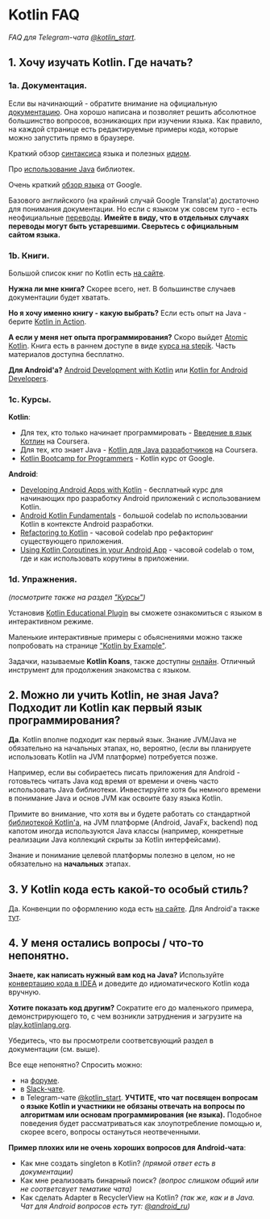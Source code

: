 # Kotlin FAQ

_FAQ для Telegram-чата [@kotlin_start](https://t.me/kotlin_start)._

## 1. Хочу изучать Kotlin. Где начать?

### 1a. Документация.

Если вы начинающий - обратите внимание на официальную [документацию](https://kotlinlang.org/docs/reference/). Она хорошо написана и позволяет решить абсолютное большинство вопросов, возникающих при изучении языка. Как правило, на каждой странице есть редактируемые примеры кода, которые можно запустить прямо в браузере.

Краткий обзор [синтаксиса](https://kotlinlang.org/docs/reference/basic-syntax.html) языка и полезных [идиом](https://kotlinlang.org/docs/reference/idioms.html).

Про [использование Java](https://kotlinlang.org/docs/reference/java-interop.html) библиотек.

Очень краткий [обзор языка](https://developer.android.com/kotlin/learn) от Google.

Базового английского (на крайний случай Google Translat'a) достаточно для понимания документации. Но если с языком уж совсем туго - есть неофициальные [переводы](https://kotlinlang.ru/).
**Имейте в виду, что в отдельных случаях переводы могут быть устаревшими. Сверьтесь с официальным сайтом языка.**

### 1b. Книги.

Большой список книг по Kotlin есть [на сайте](https://kotlinlang.org/docs/books.html).

**Нужна ли мне книга?** Скорее всего, нет. В большинстве случаев документации будет хватать.

**Но я хочу именно книгу - какую выбрать?** Если есть опыт на Java - берите [Kotlin in Action](https://www.manning.com/books/kotlin-in-action).

**А если у меня нет опыта программирования?** Скоро выйдет [Atomic Kotlin](https://www.atomickotlin.com/). Книга есть в раннем доступе в виде [курса на stepik](https://stepik.org/course/15001/promo). Часть материалов доступна бесплатно.

**Для Android'a?** [Android Development with Kotlin](https://www.packtpub.com/application-development/android-development-kotlin) или [Kotlin for Android Developers](https://leanpub.com/kotlin-for-android-developers).

### 1c. Курсы.

**Kotlin**:

- Для тех, кто только начинает программировать - [Введение в язык Котлин](https://www.coursera.org/learn/vvedenie-v-yazyk-kotlin) на Coursera.
- Для тех, кто знает Java - [Kotlin для Java разработчиков](https://www.coursera.org/learn/kotlin-for-java-developers) на Coursera.
- [Kotlin Bootcamp for Programmers](https://www.udacity.com/course/kotlin-bootcamp-for-programmers--ud9011) - Kotlin курс от Google.

**Android**:

- [Developing Android Apps with Kotlin](https://www.udacity.com/course/developing-android-apps-with-kotlin--ud9012) - бесплатный курс для начинающих про разработку Android приложений с использованием Kotlin.
- [Android Kotlin Fundamentals](https://codelabs.developers.google.com/android-kotlin-fundamentals/) - большой codelab по использовании Kotlin в контексте Android разработки.
- [Refactoring to Kotlin](https://codelabs.developers.google.com/codelabs/java-to-kotlin/) - часовой codelab про рефакторинг существующего приложения.
- [Using Kotlin Coroutines in your Android App](https://codelabs.developers.google.com/codelabs/kotlin-coroutines/) - часовой codelab о том, где и как использовать корутины в приложении.

### 1d. Упражнения.

_(посмотрите также на раздел ["Курсы"](#1c-курсы))_

Установив [Kotlin Educational Plugin](https://www.jetbrains.com/help/education/learner-start-guide.html?section=Kotlin%20Koans) вы сможете ознакомиться с языком в интерактивном режиме.

Маленькие интерактивные примеры с обьяснениями можно также попробовать на странице ["Kotlin by Example"](https://play.kotlinlang.org/byExample/overview). 

Задачки, называемые **Kotlin Koans**, также доступны [онлайн](https://play.kotlinlang.org/koans/overview). Отличный инструмент для продолжения знакомства с языком.

## 2. Можно ли учить Kotlin, не зная Java? Подходит ли Kotlin как первый язык программирования?

**Да**. Kotlin вполне подходит как первый язык. Знание JVM/Java не обязательно на начальных этапах, но, вероятно, (если вы планируете использовать Kotlin на JVM платформе) потребуется позже.

Например, если вы собираетесь писать приложения для Android - готовьтесь читать Java код время от времени и очень часто использовать Java библиотеки. Инвестируйте хотя бы немного времени в понимание Java и основ JVM как освоите базу языка Kotlin.

Примите во внимание, что хотя вы и будете работать со стандартной [библиотекой Kotlin'a](https://kotlinlang.org/api/latest/jvm/stdlib/index.html), на JVM платформе (Android, JavaFx, backend) под капотом иногда используются Java классы (например, конкретные реализации Java коллекций скрыты за Kotlin интерфейсами). 

Знание и понимание целевой платформы полезно в целом, но не обязательно на **начальных** этапах.

## 3. У Kotlin кода есть какой-то особый стиль?

Да. Конвенции по оформлению кода есть [на сайте](https://kotlinlang.org/docs/reference/coding-conventions.html). Для Android'a также [тут](https://developer.android.com/kotlin/style-guide).

## 4. У меня остались вопросы / что-то непонятно.

**Знаете, как написать нужный вам код на Java?**
Используйте [конвертацию кода в IDEA](https://www.jetbrains.com/help/idea/converting-a-java-file-to-kotlin-file.html) и доведите до идиоматического Kotlin кода вручную.

**Хотите показать код другим?**
Сократите его до маленького примера, демонстрирующего то, с чем возникли затруднения и загрузите на [play.kotlinlang.org](https://play.kotlinlang.org/).

Убедитесь, что вы просмотрели соответсвующий раздел в документации (см. выше).

Все еще непонятно? Спросить можно:

- на [форуме](https://discuss.kotlinlang.org/).
- в [Slack-чате](https://surveys.jetbrains.com/s3/kotlin-slack-sign-up).
- в Telegram-чате [@kotlin_start](https://t.me/kotlin_start). **УЧТИТЕ, что чат посвящен вопросам о языке Kotlin и участники не обязаны отвечать на вопросы по алгоритмам или основам программирования (не языка).** Подобное поведения будет рассматриваться как злоупотребление помощью и, скорее всего, вопросы остануться неотвеченными.

**Пример плохих или не очень хороших вопросов для Android-чата**:

- Как мне создать singleton в Kotlin? _(прямой ответ есть в документации)_
- Как мне реализовать бинарный поиск? _(вопрос слишком общий или не соответсвует тематике чата)_
- Как сделать Adapter в RecyclerView на Kotlin? _(так же, как и в Java. Чат для Android вопросов есть тут: [@android_ru](https://t.me/android_ru))_
